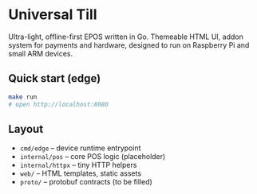 # Universal Till

Ultra-light, offline-first EPOS written in Go. Themeable HTML UI, addon system for payments and hardware, designed to run on Raspberry Pi and small ARM devices.

## Quick start (edge)

```bash
make run
# open http://localhost:8080
```

## Layout

- `cmd/edge` – device runtime entrypoint
- `internal/pos` – core POS logic (placeholder)
- `internal/httpx` – tiny HTTP helpers
- `web/` – HTML templates, static assets
- `proto/` – protobuf contracts (to be filled)
